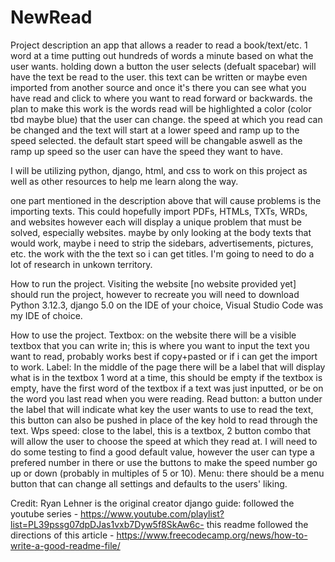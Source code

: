 # NewRead
Project description
an app that allows a reader to read a book/text/etc. 1 word at a time putting out hundreds of words a minute based on what the user wants. holding down a button the user selects (defualt spacebar) will have the text be read to the user. this text can be written or maybe even imported from another source and once it's there you can see what you have read and click to where you want to read forward or backwards. the plan to make this work is the words read will be highlighted a color (color tbd maybe blue) that the user can change. the speed at which you read can be changed and the text will start at a lower speed and ramp up to the speed selected. the default start speed will be changable aswell as the ramp up speed so the user can have the speed they want to have.

I will be utilizing python, django, html, and css to work on this project as well as other resources to help me learn along the way.

one part mentioned in the description above that will cause problems is the importing texts. This could hopefully import PDFs, HTMLs, TXTs, WRDs, and websites however each will display a unique problem that must be solved, especially websites. maybe by only looking at the body texts that would work, maybe i need to strip the sidebars, advertisements, pictures, etc. the work with the the text so i can get titles. I'm going to need to do a lot of research in unkown territory.

How to run the project.
Visiting the website [no website provided yet] should run the project, however to recreate you will need to download Python 3.12.3, django 5.0 on the IDE of your choice, Visual Studio Code was my IDE of choice.

How to use the project.
Textbox: on the website there will be a visible textbox that you can write in; this is where you want to input the text you want to read, probably works best if copy+pasted or if i can get the import to work.
Label: In the middle of the page there will be a label that will display what is in the textbox 1 word at a time, this should be empty if the textbox is empty, have the first word of the textbox if a text was just inputted, or be on the word you last read when you were reading.
Read button: a button under the label that will indicate what key the user wants to use to read the text, this button can also be pushed in place of the key hold to read through the text.
Wps speed: close to the label, this is a textbox, 2 button combo that will allow the user to choose the speed at which they read at. I will need to do some testing to find a good default value, however the user can type a prefered number in there or use the buttons to make the speed number go up or down (probably in multiples of 5 or 10).
Menu: there should be a menu button that can change all settings and defaults to the users' liking.

Credit:
Ryan Lehner is the original creator
django guide: followed the youtube series - https://www.youtube.com/playlist?list=PL39pssg07dpDJas1vxb7Dyw5f8SkAw6c-
this readme followed the directions of this article - https://www.freecodecamp.org/news/how-to-write-a-good-readme-file/